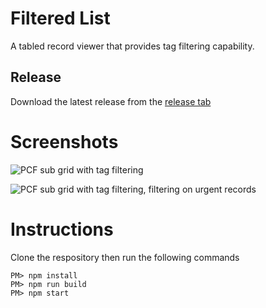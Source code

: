 # Filtered List
A tabled record viewer that provides tag filtering capability.

## Release
Download the latest release from the [release tab](../../releases/latest)

# Screenshots
![PCF sub grid with tag filtering](../../blob/master/Screenshots/Filtered%20List%20-%20Full.png?raw=true)


![PCF sub grid with tag filtering, filtering on urgent records](../../blob/master/Screenshots/Filtered%20List%20-%20Filtered.png?raw=true)

# Instructions
Clone the respository then run the following commands
```
PM> npm install
PM> npm run build
PM> npm start
```
